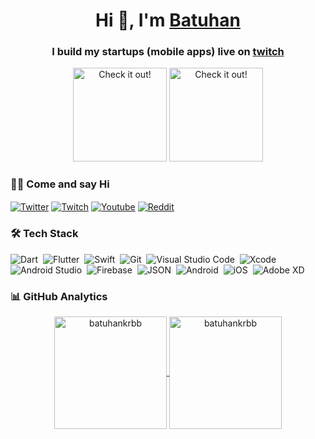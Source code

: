 <h1 align="center">Hi 👋, I'm <a href="https://batuhankrbb.com" target="blank">Batuhan</a></h1>
<h3 align="center">I build my startups (mobile apps) live on <a href="https://www.twitch.tv/batuhankrbb" target="blank">twitch</a></h3>

<p align="center">
  <img src="https://user-images.githubusercontent.com/59976112/146141609-3e161448-0b7d-4961-aef5-1b5e8f3c4afb.jpg" width="150" title="Check it out!">
  <a href="https://www.twitch.tv/batuhankrbb" target="blank"><img src="https://user-images.githubusercontent.com/59976112/146141342-fac2a1fc-11c6-4172-b5c4-7a9717726b67.jpg" width="150" title="Check it out!"></a>
</p>


### 🤝🏻 Come and say Hi

<p align="left">
<a href="https://twitter.com/batuhankrbb" target="blank"><img align="center" src="https://img.shields.io/badge/Twitter-1DA1F2?style=for-the-badge&logo=twitter&logoColor=white" alt="Twitter" /></a>
 <a href="https://www.twitch.tv/batuhankrbb" target="blank"><img align="center" src="https://img.shields.io/badge/Twitch-9146FF?style=for-the-badge&logo=twitch&logoColor=white" alt="Twitch" /></a>
<a href="https://www.youtube.com/channel/UCwFYTyLBKBaGuJC-_UxyZeQ" target="blank"><img align="center" src="https://img.shields.io/badge/YouTube-FF0000?style=for-the-badge&logo=youtube&logoColor=white" alt="Youtube" /></a>
 <a href="https://www.reddit.com/user/batuhankrbb" target="blank"><img align="center" src="https://img.shields.io/badge/Reddit-FF4500?style=for-the-badge&logo=reddit&logoColor=white" alt="Reddit" /></a>
</p>


### 🛠 Tech Stack
![Dart](https://img.shields.io/badge/Dart-05122A?style=flat&logo=dart&logoColor=29B6F6)&nbsp;
![Flutter](https://img.shields.io/badge/Flutter-05122A?style=flat&logo=flutter&logoColor=02569B)&nbsp;
![Swift](https://img.shields.io/badge/-Swift-05122A?style=flat&logo=Swift&logoColor=E34F26)&nbsp;
![Git](https://img.shields.io/badge/-Git-05122A?style=flat&logo=git)&nbsp;
![Visual Studio Code](https://img.shields.io/badge/-Visual%20Studio%20Code-05122A?style=flat&logo=visual-studio-code&logoColor=007ACC)&nbsp;
![Xcode](https://img.shields.io/badge/Xcode-007ACC?style=flat-square&logo=Xcode&logoColor=white)&nbsp;
![Android Studio](https://img.shields.io/badge/Android_Studio-3DDC84?style=flat&logo=android-studio&logoColor=white)&nbsp;
![Firebase](https://img.shields.io/badge/firebase-ffca28?style=flat&logo=firebase&logoColor=black)&nbsp;
![JSON](https://img.shields.io/badge/json-5E5C5C?style=flat&logo=json&logoColor=white)&nbsp;
![Android](https://img.shields.io/badge/Android-3DDC84?style=flat&logo=android&logoColor=white)&nbsp;
![iOS](https://img.shields.io/badge/iOS-000000?style=flat&logo=ios&logoColor=white)&nbsp;
![Adobe XD](https://img.shields.io/badge/Adobe%20XD-470137?style=flat&logo=Adobe%20XD&logoColor=#FF61F6)&nbsp;


### 📊 GitHub Analytics

<p align="center">
<a href="https://github.com/batuhankrbb">
  <img height="180em" align="center" src="https://github-readme-stats.vercel.app/api?username=batuhankrbb&show_icons=true&locale=en&theme=algolia&include_all_commits=true&count_private=true" alt="batuhankrbb"/>
  <img height="180em" align="center" src="https://github-readme-stats.vercel.app/api/top-langs?username=batuhankrbb&show_icons=true&locale=en&layout=compact&langs_count=8&theme=algolia" alt="batuhankrbb"/>
</a>
</p>
